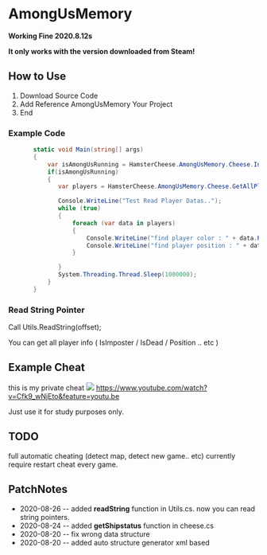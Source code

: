 # AmongUsMemory

**Working Fine 2020.8.12s**

**It only works with the version downloaded from Steam!**

## How to Use
 1. Download Source Code
 2. Add Reference AmongUsMemory Your Project 
 3. End
 
 
### Example Code
 ```cs
        static void Main(string[] args)
        {
            var isAmongUsRunning = HamsterCheese.AmongUsMemory.Cheese.Init();
            if(isAmongUsRunning)
            {
               var players = HamsterCheese.AmongUsMemory.Cheese.GetAllPlayers();

               Console.WriteLine("Test Read Player Datas..");
               while (true)
               {
                   foreach (var data in players)
                   {
                       Console.WriteLine("find player color : " + data.PlayerInfo.Value.ColorId);
                       Console.WriteLine("find player position : " + data.GetSyncPosition().x + "," + data.GetSyncPosition().y);
                   }

               }
               System.Threading.Thread.Sleep(1000000);
            }
        }
 ```

### Read String Pointer
 Call Utils.ReadString(offset);
 
 
You can get all player info ( IsImposter / IsDead / Position .. etc )

## Example Cheat

 this is my private cheat
 ![](https://github.com/shlifedev/AmongUsPublic/blob/master/Example.PNG) 
 https://www.youtube.com/watch?v=Cfk9_wNjEto&feature=youtu.be
 
 
Just use it for study purposes only.


## TODO

 full automatic cheating (detect map, detect new game.. etc)
 currently require restart cheat every game.
 
## PatchNotes

 * 2020-08-26 -- added **readString** function in Utils.cs. now you can read string pointers.
 * 2020-08-24 -- added **getShipstatus** function in cheese.cs
 * 2020-08-20 -- fix wrong data structure
 * 2020-08-20 -- added auto structure generator xml based
 
